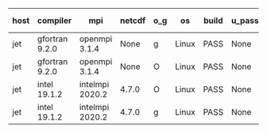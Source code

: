 

| host     | compiler                              | mpi                      | netcdf        | o_g        | os       | build       | u_pass          | u_fail          | s_pass            | s_fail            | e_pass             | e_fail             | nuopc_pass       | nuopc_fail       | artifacts link          |
|----------|---------------------------------------|--------------------------|---------------|------------|----------|-------------|-----------------|-----------------|-------------------|-------------------|--------------------|--------------------|------------------|------------------|-------------------------|
| jet | gfortran 9.2.0 | openmpi 3.1.4  | None  | g | Linux | PASS | None | None | None | None | None | None | None | None | <a href="https://github.com/esmf-org/esmf-test-artifacts/tree/b3b04a13f5458ee402029e5aadefdd7067f34d9d/develop/gfortran/9.2.0/g/openmpi/3.1.4" target="_blank">b3b04a1</a> | 
| jet | gfortran 9.2.0 | openmpi 3.1.4  | None  | O | Linux | PASS | None | None | None | None | None | None | None | None | <a href="https://github.com/esmf-org/esmf-test-artifacts/tree/e34c3f8afe32ff47d9188b6c85cd218321857558/develop/gfortran/9.2.0/O/openmpi/3.1.4" target="_blank">e34c3f8</a> | 
| jet | intel 19.1.2 | intelmpi 2020.2  | 4.7.0  | O | Linux | PASS | None | None | None | None | None | None | None | None | <a href="https://github.com/esmf-org/esmf-test-artifacts/tree/75d06bc049b3b0ea643ef4ec2a48be2395c29189/develop/intel/19.1.2/O/intelmpi/2020.2" target="_blank">75d06bc</a> | 
| jet | intel 19.1.2 | intelmpi 2020.2  | 4.7.0  | g | Linux | PASS | None | None | None | None | None | None | None | None | <a href="https://github.com/esmf-org/esmf-test-artifacts/tree/d352a75b09b5f985cb028dfe01969a629295ded6/develop/intel/19.1.2/g/intelmpi/2020.2" target="_blank">d352a75</a> | 
